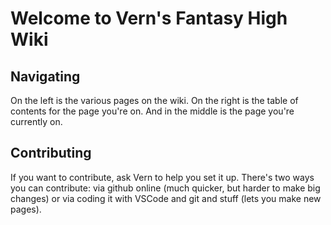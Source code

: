 # Welcome to Vern's Fantasy High Wiki

## Navigating
On the left is the various pages on the wiki. On the right is the table of contents for the page you're on. And in the middle is the page you're currently on. 

## Contributing
If you want to contribute, ask Vern to help you set it up. There's two ways you can contribute: via github online (much quicker, but harder to make big changes) or via coding it with VSCode and git and stuff (lets you make new pages). 